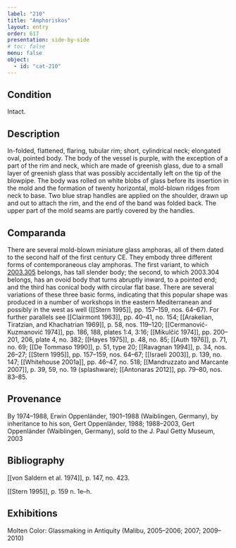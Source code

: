 ```yaml
---
label: "210"
title: "Amphoriskos"
layout: entry
order: 617
presentation: side-by-side
# toc: false
menu: false
object:
  - id: "cat-210"
---
```


## Condition

Intact.

## Description

In-folded, flattened, flaring, tubular rim; short, cylindrical neck; elongated oval, pointed body. The body of the vessel is purple, with the exception of a part of the rim and neck, which are made of greenish glass, due to a small layer of greenish glass that was possibly accidentally left on the tip of the blowpipe. The body was rolled on white blobs of glass before its insertion in the mold and the formation of twenty horizontal, mold-blown ridges from neck to base. Two blue strap handles are applied on the shoulder, drawn up and out to attach the rim, and the end of the band was folded back. The upper part of the mold seams are partly covered by the handles.

## Comparanda

There are several mold-blown miniature glass amphoras, all of them dated to the second half of the first century CE. They embody three different forms of contemporaneous clay amphoras. The first variant, to which [2003.305](#num) belongs, has tall slender body; the second, to which 2003.304 belongs, has an ovoid body that turns abruptly inward, to a pointed end; and the third has conical body with circular flat base. There are several variations of these three basic forms, indicating that this popular shape was produced in a number of workshops in the eastern Mediterranean and possibly in the west as well ([[Stern 1995]], pp. 157–159, nos. 64–67). For further parallels see [[Clairmont 1963]], pp. 40–41, no. 154; [[Arakelian, Tiratzian, and Khachatrian 1969]], p. 58, nos. 119–120; [[Cermanović-Kuzmanović 1974]], pp. 186, 188, plates 1:4, 3:16; [[Mikulčić 1974]], pp. 200–201, 206, plate 4, no. 382; [[Hayes 1975]], p. 48, no. 85; [[Auth 1976]], p. 71, no. 69; [[De Tommaso 1990]], p. 51, type 20; [[Ravagnan 1994]], p. 34, nos. 26–27; [[Stern 1995]], pp. 157–159, nos. 64–67; [[Israeli 2003]], p. 139, no. 147; [[Whitehouse 2001a]], pp. 46–47, no. 518; [[Mandruzzato and Marcante 2007]], p. 39, 59, no. 19 (splashware); [[Antonaras 2012]], pp. 79–80, nos. 83–85.

## Provenance

By 1974–1988, Erwin Oppenländer, 1901–1988 (Waiblingen, Germany), by inheritance to his son, Gert Oppenländer, 1988; 1988–2003, Gert Oppenländer (Waiblingen, Germany), sold to the J. Paul Getty Museum, 2003

## Bibliography

[[von Saldern et al. 1974]], p. 147, no. 423.

[[Stern 1995]], p. 159 n. 1e–h.

## Exhibitions

Molten Color: Glassmaking in Antiquity (Malibu, 2005–2006; 2007; 2009–2010)